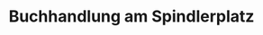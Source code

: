 ---
title: "Buchhandlung am Spindlerplatz"
url: /bad-tabarz/buchhandlung-am-spindlerplatz/
shop: Bücher
---